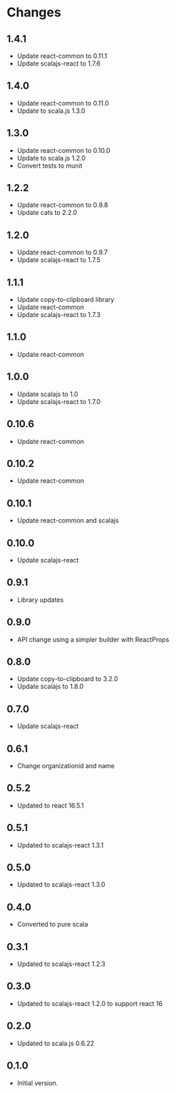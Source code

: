 # Changes

## 1.4.1

* Update react-common to 0.11.1
* Update scalajs-react to 1.7.6

## 1.4.0

* Update react-common to 0.11.0
* Update to scala.js 1.3.0

## 1.3.0

* Update react-common to 0.10.0
* Update to scala.js 1.2.0
* Convert tests to munit

## 1.2.2

* Update react-common to 0.9.8
* Update cats to 2.2.0

## 1.2.0

* Update react-common to 0.9.7
* Update scalajs-react to 1.7.5

## 1.1.1

* Update copy-to-clipboard library
* Update react-common
* Update scalajs-react to 1.7.3

## 1.1.0

* Update react-common

## 1.0.0

* Update scalajs to 1.0
* Update scalajs-react to 1.7.0

## 0.10.6

* Update react-common

## 0.10.2

* Update react-common

## 0.10.1

* Update react-common and scalajs

## 0.10.0

* Update scalajs-react

## 0.9.1

* Library updates

## 0.9.0

* API change using a simpler builder with ReactProps

## 0.8.0

* Update copy-to-clipboard to 3.2.0
* Update scalajs to 1.8.0

## 0.7.0

* Update scalajs-react

## 0.6.1

* Change organizationid and name

## 0.5.2

* Updated to react 16.5.1

## 0.5.1

* Updated to scalajs-react 1.3.1

## 0.5.0

* Updated to scalajs-react 1.3.0

## 0.4.0

* Converted to pure scala

## 0.3.1

* Updated to scalajs-react 1.2.3

## 0.3.0

* Updated to scalajs-react 1.2.0 to support react 16

## 0.2.0

* Updated to scala.js 0.6.22

## 0.1.0

* Initial version.
